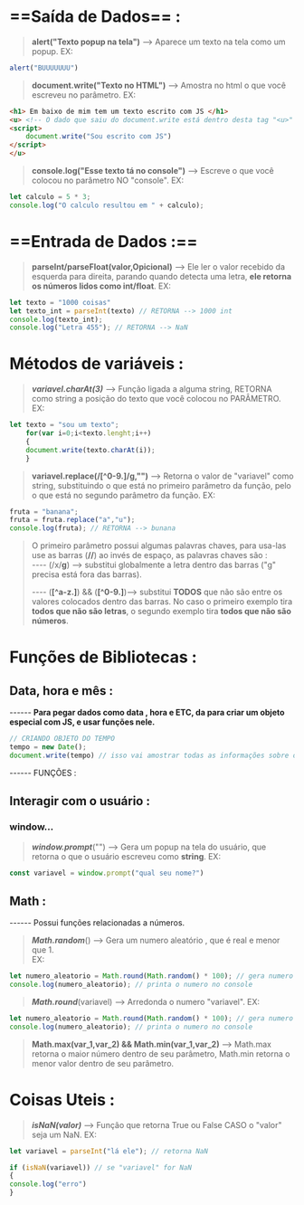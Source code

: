 # ==Saída de Dados== :
> **alert("Texto popup na tela")** --> Aparece um texto na tela como um popup. 
> EX:
```js
alert("BUUUUUUU")
```

> **document.write("Texto no HTML")** --> Amostra no html o que você escreveu no parâmetro. 
> EX:
```html
<h1> Em baixo de mim tem um texto escrito com JS </h1>
<u> <!-- O dado que saiu do document.write está dentro desta tag "<u>" -->
<script>
    document.write("Sou escrito com JS")
</script>
</u>
```

> **console.log("Esse texto tá no console")** --> Escreve o que você colocou no parâmetro NO "console".
> EX:
```js
let calculo = 5 * 3;
console.log("O calculo resultou em " + calculo);
```

# ==Entrada de Dados :==
> **parseInt/parseFloat(valor,Opicional)** --> Ele ler o valor recebido da esquerda para direita, parando quando detecta uma letra, **ele retorna os números lidos como int/float**. 
> EX:
```js
let texto = "1000 coisas"
let texto_int = parseInt(texto) // RETORNA --> 1000 int
console.log(texto_int);
console.log("Letra 455"); // RETORNA --> NaN
```


# Métodos de variáveis :
> ***variavel.charAt(3)*** --> Função ligada a alguma string, RETORNA como string a posição do texto que você colocou no PARÂMETRO. 
> EX: 
```js
let texto = "sou um texto";
	for(var i=0;i<texto.lenght;i++)
	{
	document.write(texto.charAt(i));
	}
```

> **variavel.replace(/\[^0-9.]/g,"")** --> Retorna o valor de "variavel" como string, substituindo o que está no primeiro parâmetro da função, pelo o que está no segundo parâmetro da função. 
> EX: 
```js
fruta = "banana";
fruta = fruta.replace("a","u");
console.log(fruta); // RETORNA --> bunana
```
> O primeiro parâmetro possui algumas palavras chaves, para usa-las use as barras (**//**) ao invés de espaço, as palavras chaves são :  
> ---- (/x/**g**) --> substitui globalmente a letra dentro das barras ("g" precisa está fora das barras).
> 
> ---- (**\[^a-z.]**) && (**\[^0-9.]**)--> substitui **TODOS** que não são entre os valores colocados dentro das barras. No caso o primeiro exemplo tira **todos que não são letras**, o segundo exemplo tira **todos que não são números**.   

# Funções de Bibliotecas  : 
## Data, hora e mês : 
------ **Para pegar dados como data , hora e ETC,  da para criar um objeto especial com JS, e usar funções nele.**
```js
// CRIANDO OBJETO DO TEMPO
tempo = new Date();
document.write(tempo) // isso vai amostrar todas as informações sobre o tempo.
```

------ FUNÇÕES :



## Interagir com o usuário : 
### window...
>  ***window.prompt***("") -->  Gera um popup na tela do usuário, que retorna o que o usuário escreveu como **string**. 
>  EX:
```js
const variavel = window.prompt("qual seu nome?") 
```

## Math :
------  Possui funções relacionadas a números.

>  ***Math.random***() --> Gera um numero  aleatório , que é real e menor que 1.  
>  EX:
```js
let numero_aleatorio = Math.round(Math.random() * 100); // gera numero aleatorio E arredonda ele.
console.log(numero_aleatorio); // printa o numero no console
```

>  ***Math.round***(variavel) --> Arredonda o numero "variavel". 
>  EX:
```js
let numero_aleatorio = Math.round(Math.random() * 100); // gera numero aleatorio E arredonda ele.
console.log(numero_aleatorio); // printa o numero no console
```

> **Math.max(var_1,var_2) && Math.min(var_1,var_2)** --> Math.max retorna o maior número dentro de seu parâmetro,  Math.min retorna o menor valor dentro de seu parâmetro. 


# Coisas Uteis : 
> ***isNaN(valor)*** --> Função que retorna True ou False CASO o "valor" seja um NaN. 
> EX: 
```js
let variavel = parseInt("lá ele"); // retorna NaN

if (isNaN(variavel)) // se "variavel" for NaN
{
console.log("erro")
}
```